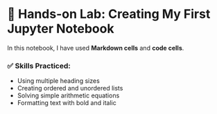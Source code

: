 # 📝 Hands-on Lab: Creating My First Jupyter Notebook

In this notebook, I have used **Markdown cells** and **code cells**.

### ✅ Skills Practiced:
- Using multiple heading sizes
- Creating ordered and unordered lists
- Solving simple arithmetic equations
- Formatting text with bold and italic
